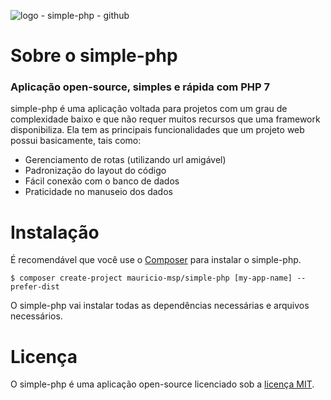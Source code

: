 ![logo - simple-php - github](https://cloud.githubusercontent.com/assets/13602785/26530140/4f0a0372-43a5-11e7-8d9b-80e102fbc6bc.png)

# Sobre o simple-php

### Aplicação open-source, simples e rápida com PHP 7

simple-php é uma aplicação voltada para projetos com um grau de complexidade baixo e que não requer muitos recursos que uma framework disponibiliza. Ela tem as principais funcionalidades que um projeto web possui basicamente, tais como:

- Gerenciamento de rotas (utilizando url amigável)
- Padronização do layout do código
- Fácil conexão com o banco de dados
- Praticidade no manuseio dos dados

# Instalação

É recomendável que você use o [Composer](https://getcomposer.org) para instalar o simple-php.

```
$ composer create-project mauricio-msp/simple-php [my-app-name] --prefer-dist
```

O simple-php vai instalar todas as dependências necessárias e arquivos necessários.

# Licença

O simple-php é uma aplicação open-source licenciado sob a [licença MIT](https://opensource.org/licenses/MIT).




